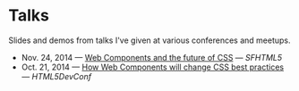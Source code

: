 Talks
=====

Slides and demos from talks I've given at various conferences and meetups.

* Nov. 24, 2014 &mdash; [Web Components and the future of CSS](//philipwalton.com/github.io/talks/2014-11-24/) &mdash; *SFHTML5*
* Oct. 21, 2014 &mdash; [How Web Components will change CSS best practices](//philipwalton.com/github.io/talks/2014-10-21/) &mdash; *HTML5DevConf*
